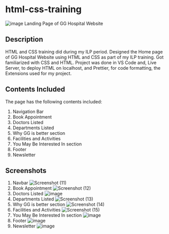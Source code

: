 # html-css-training
![image](https://github.com/sreelachu22/gg-hospital/assets/71555915/868914cc-130a-4651-b681-038f3f76addd)
Landing Page of GG Hospital Website
## Description
HTML and CSS training did during my ILP period. Designed the Home page of GG Hospital Website using HTML and CSS as part of my ILP training. Got familiarized with CSS and HTML. Project was done in VS Code and, Live Server, to deploy HTML on localhost, and Prettier, for code formatting, the Extensions used for my project.
## Contents Included
The page has the following contents included:
1. Navigation Bar
2. Book Appointment
3. Doctors Listed
4. Departments Listed
5. Why GG is better section
6. Facilities and Activities
7. You May Be Interested In section
8. Footer
9. Newsletter
## Screenshots
1. Navbar
![Screenshot (11)](https://github.com/sreelachu22/gg-hospital/assets/71555915/b55acf01-0edf-4d75-848b-660a17636cd7)
2. Book Appointment
![Screenshot (12)](https://github.com/sreelachu22/gg-hospital/assets/71555915/951ace6d-bf33-41c0-ba20-13aaa1a82090)
3. Doctors Listed
![image](https://github.com/sreelachu22/gg-hospital/assets/71555915/204b94f7-c438-44b0-8c81-a76d998607ee)
4. Departments Listed
![Screenshot (13)](https://github.com/sreelachu22/gg-hospital/assets/71555915/7939aa7c-c26a-4b6c-9b95-f40a7c2d7e36)
5. Why GG is better section
![Screenshot (14)](https://github.com/sreelachu22/gg-hospital/assets/71555915/f8e28b94-012e-4011-b12b-0d6b74a1e60e)
6. Facilities and Activities
![Screenshot (15)](https://github.com/sreelachu22/gg-hospital/assets/71555915/0e63067a-3a69-4ede-8f48-baa48d773a08)
7. You May Be Interested In section
![image](https://github.com/sreelachu22/gg-hospital/assets/71555915/212bb80b-fd85-4da9-b6ba-12893640ffd9)
8. Footer
![image](https://github.com/sreelachu22/gg-hospital/assets/71555915/f9c30b42-e9b5-4195-90b2-47a8a8ab057a)
9. Newsletter
![image](https://github.com/sreelachu22/gg-hospital/assets/71555915/d7bace49-a510-4c13-be95-f6ce4b99c932)
